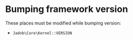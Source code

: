 # Bumping framework version

These places must be modified while bumping version:
- `Jadob\Core\Kernel::VERSION`

